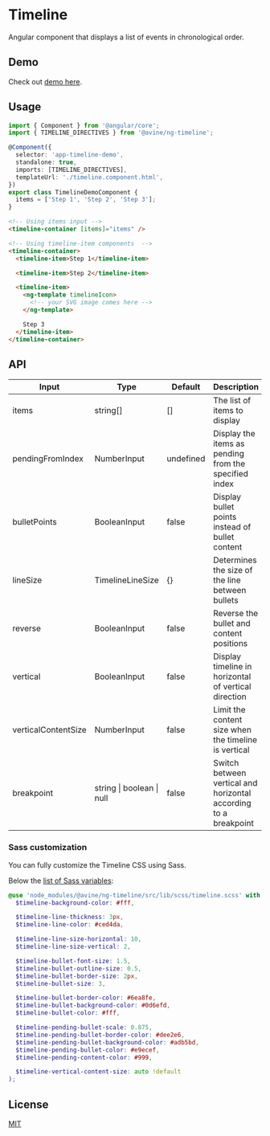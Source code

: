 # Timeline

Angular component that displays a list of events in chronological order.

## Demo

Check out [demo here](https://avine.github.io/ng-libs/timeline).

## Usage

```ts
import { Component } from '@angular/core';
import { TIMELINE_DIRECTIVES } from '@avine/ng-timeline';

@Component({
  selector: 'app-timeline-demo',
  standalone: true,
  imports: [TIMELINE_DIRECTIVES],
  templateUrl: './timeline.component.html',
})
export class TimelineDemoComponent {
  items = ['Step 1', 'Step 2', 'Step 3'];
}
```

```html
<!-- Using items input -->
<timeline-container [items]="items" />

<!-- Using timeline-item components  -->
<timeline-container>
  <timeline-item>Step 1</timeline-item>

  <timeline-item>Step 2</timeline-item>

  <timeline-item>
    <ng-template timelineIcon>
      <!-- your SVG image comes here -->
    </ng-template>

    Step 3
  </timeline-item>
</timeline-container>
```

## API

| Input               | Type                      | Default   | Description                                                      |
| ------------------- | ------------------------- | --------- | ---------------------------------------------------------------- |
| items               | string[]                  | []        | The list of items to display                                     |
| pendingFromIndex    | NumberInput               | undefined | Display the items as pending from the specified index            |
| bulletPoints        | BooleanInput              | false     | Display bullet points instead of bullet content                  |
| lineSize            | TimelineLineSize          | {}        | Determines the size of the line between bullets                  |
| reverse             | BooleanInput              | false     | Reverse the bullet and content positions                         |
| vertical            | BooleanInput              | false     | Display timeline in horizontal of vertical direction             |
| verticalContentSize | NumberInput               | false     | Limit the content size when the timeline is vertical             |
| breakpoint          | string \| boolean \| null | false     | Switch between vertical and horizontal according to a breakpoint |

### Sass customization

You can fully customize the Timeline CSS using Sass.

Below the [list of Sass variables](https://github.com/avine/ng-libs/blob/main/projects/timeline/src/lib/scss/_variables.scss):

```scss
@use 'node_modules/@avine/ng-timeline/src/lib/scss/timeline.scss' with (
  $timeline-background-color: #fff,

  $timeline-line-thickness: 3px,
  $timeline-line-color: #ced4da,

  $timeline-line-size-horizontal: 10,
  $timeline-line-size-vertical: 2,

  $timeline-bullet-font-size: 1.5,
  $timeline-bullet-outline-size: 0.5,
  $timeline-bullet-border-size: 2px,
  $timeline-bullet-size: 3,

  $timeline-bullet-border-color: #6ea8fe,
  $timeline-bullet-background-color: #0d6efd,
  $timeline-bullet-color: #fff,

  $timeline-pending-bullet-scale: 0.875,
  $timeline-pending-bullet-border-color: #dee2e6,
  $timeline-pending-bullet-background-color: #adb5bd,
  $timeline-pending-bullet-color: #e9ecef,
  $timeline-pending-content-color: #999,

  $timeline-vertical-content-size: auto !default
);
```

## License

[MIT](https://github.com/avine/ng-libs/blob/main/LICENSE)
